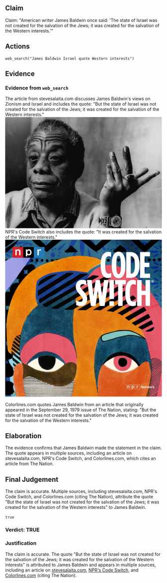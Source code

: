 ## Claim
Claim: "American writer James Baldwin once said: 'The state of Israel was not created for the salvation of the Jews; it was created for the salvation of the Western interests.'"

## Actions
```
web_search("James Baldwin Israel quote Western interests")
```

## Evidence
### Evidence from `web_search`
The article from stevesalaita.com discusses James Baldwin's views on Zionism and Israel and includes the quote: "But the state of Israel was not created for the salvation of the Jews; it was created for the salvation of the Western interests." ![image 12115](media/2025-08-31_11-55-1756641313-995876.jpg) NPR's Code Switch also includes the quote: "It was created for the salvation of the Western interests." ![image 12116](media/2025-08-31_11-55-1756641319-699775.jpg)

Colorlines.com quotes James Baldwin from an article that originally appeared in the September 29, 1979 issue of The Nation, stating: "But the state of Israel was not created for the salvation of the Jews; it was created for the salvation of the Western interests."


## Elaboration
The evidence confirms that James Baldwin made the statement in the claim. The quote appears in multiple sources, including an article on stevesalaita.com, NPR's Code Switch, and Colorlines.com, which cites an article from The Nation.


## Final Judgement
The claim is accurate. Multiple sources, including stevesalaita.com, NPR's Code Switch, and Colorlines.com (citing The Nation), attribute the quote "But the state of Israel was not created for the salvation of the Jews; it was created for the salvation of the Western interests" to James Baldwin.

`true`


### Verdict: TRUE

### Justification
The claim is accurate. The quote "But the state of Israel was not created for the salvation of the Jews; it was created for the salvation of the Western interests" is attributed to James Baldwin and appears in multiple sources, including an article on [stevesalaita.com](https://stevesalaita.com/), [NPR's Code Switch](https://www.npr.org/sections/codeswitch/), and [Colorlines.com](https://www.colorlines.com/) (citing The Nation).
